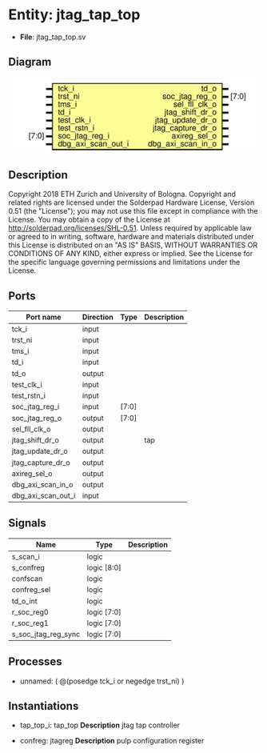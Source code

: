 # Entity: jtag_tap_top

- **File**: jtag_tap_top.sv
## Diagram

![Diagram](jtag_tap_top.svg "Diagram")
## Description

Copyright 2018 ETH Zurich and University of Bologna.
 Copyright and related rights are licensed under the Solderpad Hardware
 License, Version 0.51 (the "License"); you may not use this file except in
 compliance with the License.  You may obtain a copy of the License at
 http://solderpad.org/licenses/SHL-0.51. Unless required by applicable law
 or agreed to in writing, software, hardware and materials distributed under
 this License is distributed on an "AS IS" BASIS, WITHOUT WARRANTIES OR
 CONDITIONS OF ANY KIND, either express or implied. See the License for the
 specific language governing permissions and limitations under the License.
 
## Ports

| Port name          | Direction | Type  | Description |
| ------------------ | --------- | ----- | ----------- |
| tck_i              | input     |       |             |
| trst_ni            | input     |       |             |
| tms_i              | input     |       |             |
| td_i               | input     |       |             |
| td_o               | output    |       |             |
| test_clk_i         | input     |       |             |
| test_rstn_i        | input     |       |             |
| soc_jtag_reg_i     | input     | [7:0] |             |
| soc_jtag_reg_o     | output    | [7:0] |             |
| sel_fll_clk_o      | output    |       |             |
| jtag_shift_dr_o    | output    |       | tap         |
| jtag_update_dr_o   | output    |       |             |
| jtag_capture_dr_o  | output    |       |             |
| axireg_sel_o       | output    |       |             |
| dbg_axi_scan_in_o  | output    |       |             |
| dbg_axi_scan_out_i | input     |       |             |
## Signals

| Name                | Type        | Description |
| ------------------- | ----------- | ----------- |
| s_scan_i            | logic       |             |
| s_confreg           | logic [8:0] |             |
| confscan            | logic       |             |
| confreg_sel         | logic       |             |
| td_o_int            | logic       |             |
| r_soc_reg0          | logic [7:0] |             |
| r_soc_reg1          | logic [7:0] |             |
| s_soc_jtag_reg_sync | logic [7:0] |             |
## Processes
- unnamed: ( @(posedge tck_i or negedge trst_ni) )
## Instantiations

- tap_top_i: tap_top
**Description**
jtag tap controller

- confreg: jtagreg
**Description**
pulp configuration register

